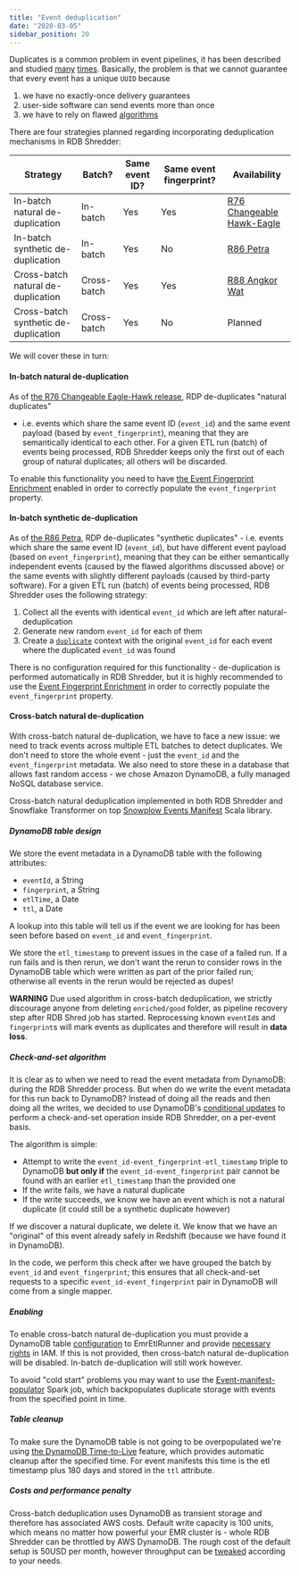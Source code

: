 ```yaml
---
title: "Event deduplication"
date: "2020-03-05"
sidebar_position: 20
---
```


Duplicates is a common problem in event pipelines, it has been described and studied [many](http://snowplowanalytics.com/blog/2015/08/19/dealing-with-duplicate-event-ids/) [times](http://snowplowanalytics.com/blog/2016/01/26/snowplow-r76-changeable-hawk-eagle-released/#deduplication). Basically, the problem is that we cannot guarantee that every event has a unique `UUID` because

1. we have no exactly-once delivery guarantees
2. user-side software can send events more than once
3. we have to rely on flawed [algorithms](http://snowplowanalytics.com/blog/2016/01/26/snowplow-r76-changeable-hawk-eagle-released/#deduplication)

There are four strategies planned regarding incorporating deduplication mechanisms in RDB Shredder:

| Strategy | Batch? | Same event ID? | Same event fingerprint? | Availability |
| --- | --- | --- | --- | --- |
| In-batch natural de-duplication | In-batch | Yes | Yes | [R76 Changeable Hawk-Eagle](http://snowplowanalytics.com/blog/2016/01/26/snowplow-r76-changeable-hawk-eagle-released/#deduplication) |
| In-batch synthetic de-duplication | In-batch | Yes | No | [R86 Petra](http://snowplowanalytics.com/blog/2016/12/20/snowplow-r86-petra-released/) |
| Cross-batch natural de-duplication | Cross-batch | Yes | Yes | [R88 Angkor Wat](http://snowplowanalytics.com/blog/2017/04/27/snowplow-r88-angkor-wat-released/) |
| Cross-batch synthetic de-duplication | Cross-batch | Yes | No | Planned |

We will cover these in turn:

#### In-batch natural de-duplication

As of [the R76 Changeable Eagle-Hawk release](http://snowplowanalytics.com/blog/2016/01/26/snowplow-r76-changeable-hawk-eagle-released/#deduplication), RDP de-duplicates "natural duplicates"

- i.e. events which share the same event ID (`event_id`) and the same event payload (based by `event_fingerprint`), meaning that they are semantically identical to each other. For a given ETL run (batch) of events being processed, RDB Shredder keeps only the first out of each group of natural duplicates; all others will be discarded.

To enable this functionality you need to have [the Event Fingerprint Enrichment](/docs/enriching-your-data/available-enrichments/event-fingerprint-enrichment/index.md) enabled in order to correctly populate the `event_fingerprint` property.

#### In-batch synthetic de-duplication

As of [the R86 Petra](http://snowplowanalytics.com/blog/2016/12/20/snowplow-r86-petra-released/), RDP de-duplicates "synthetic duplicates" - i.e. events which share the same event ID (`event_id`), but have different event payload (based on `event_fingerprint`), meaning that they can be either semantically independent events (caused by the flawed algorithms discussed above) or the same events with slightly different payloads (caused by third-party software). For a given ETL run (batch) of events being processed, RDB Shredder uses the following strategy:

1. Collect all the events with identical `event_id` which are left after natural-deduplication
2. Generate new random `event_id` for each of them
3. Create a [`duplicate`](https://github.com/snowplow/iglu-central/blob/master/schemas/com.snowplowanalytics.snowplow/duplicate/jsonschema/1-0-0) context with the original `event_id` for each event where the duplicated `event_id` was found

There is no configuration required for this functionality - de-duplication is performed automatically in RDB Shredder, but it is highly recommended to use the [Event Fingerprint Enrichment](/docs/enriching-your-data/available-enrichments/event-fingerprint-enrichment/index.md) in order to correctly populate the `event_fingerprint` property.

#### Cross-batch natural de-duplication

With cross-batch natural de-duplication, we have to face a new issue: we need to track events across multiple ETL batches to detect duplicates. We don't need to store the whole event - just the `event_id` and the `event_fingerprint` metadata. We also need to store these in a database that allows fast random access - we chose Amazon DynamoDB, a fully managed NoSQL database service.

Cross-batch natural deduplication implemented in both RDB Shredder and Snowflake Transformer on top [Snowplow Events Manifest](https://github.com/snowplow-incubator/snowplow-events-manifest) Scala library.

##### DynamoDB table design

We store the event metadata in a DynamoDB table with the following attributes:

- `eventId`, a String
- `fingerprint`, a String
- `etlTime`, a Date
- `ttl`, a Date

A lookup into this table will tell us if the event we are looking for has been seen before based on `event_id` and `event_fingerprint`.

We store the `etl_timestamp` to prevent issues in the case of a failed run. If a run fails and is then rerun, we don't want the rerun to consider rows in the DynamoDB table which were written as part of the prior failed run; otherwise all events in the rerun would be rejected as dupes!

**WARNING** Due used algorithm in cross-batch deduplication, we strictly discourage anyone from deleting `enriched/good` folder, as pipeline recovery step after RDB Shred job has started. Reprocessing known `eventId`s and `fingerprint`s will mark events as duplicates and therefore will result in **data loss**.

##### Check-and-set algorithm

It is clear as to when we need to read the event metadata from DynamoDB: during the RDB Shredder process. But when do we write the event metadata for this run back to DynamoDB? Instead of doing all the reads and then doing all the writes, we decided to use DynamoDB's [conditional updates](http://docs.aws.amazon.com/amazondynamodb/latest/developerguide/WorkingWithItems.html#WorkingWithItems.ConditionalUpdate) to perform a check-and-set operation inside RDB Shredder, on a per-event basis.

The algorithm is simple:

- Attempt to write the `event_id-event_fingerprint-etl_timestamp` triple to DynamoDB **but only if** the `event_id-event_fingerprint` pair cannot be found with an earlier `etl_timestamp` than the provided one
- If the write fails, we have a natural duplicate
- If the write succeeds, we know we have an event which is not a natural duplicate (it could still be a synthetic duplicate however)

If we discover a natural duplicate, we delete it. We know that we have an "original" of this event already safely in Redshift (because we have found it in DynamoDB).

In the code, we perform this check after we have grouped the batch by `event_id` and `event_fingerprint`; this ensures that all check-and-set requests to a specific `event_id-event_fingerprint` pair in DynamoDB will come from a single mapper.

##### Enabling

To enable cross-batch natural de-duplication you must provide a DynamoDB table [configuration](/docs/pipeline-components-and-applications/loaders-storage-targets/snowplow-rdb-loader/previous-versions/snowplow-rdb-loader/dynamodb-table/index.md) to EmrEtlRunner and provide [necessary rights](/docs/pipeline-components-and-applications/loaders-storage-targets/snowplow-rdb-loader/previous-versions/snowplow-rdb-loader/dynamodb-table/index.md#2-setting-up-iam-policy) in IAM. If this is not provided, then cross-batch natural de-duplication will be disabled. In-batch de-duplication will still work however.

To avoid "cold start" problems you may want to use the [Event-manifest-populator](/docs/pipeline-components-and-applications/legacy/events-manifest-populator/index.md) Spark job, which backpopulates duplicate storage with events from the specified point in time.

##### Table cleanup

To make sure the DynamoDB table is not going to be overpopulated we're using [the DynamoDB Time-to-Live](http://docs.aws.amazon.com/amazondynamodb/latest/developerguide/TTL.html) feature, which provides automatic cleanup after the specified time. For event manifests this time is the etl timestamp plus 180 days and stored in the `ttl` attribute.

##### Costs and performance penalty

Cross-batch deduplication uses DynamoDB as transient storage and therefore has associated AWS costs. Default write capacity is 100 units, which means no matter how powerful your EMR cluster is - whole RDB Shredder can be throttled by AWS DynamoDB. The rough cost of the default setup is 50USD per month, however throughput can be [tweaked](/docs/pipeline-components-and-applications/loaders-storage-targets/snowplow-rdb-loader/previous-versions/snowplow-rdb-loader/dynamodb-table/index.md) according to your needs.

